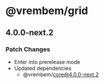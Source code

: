 # @vrembem/grid

## 4.0.0-next.2

### Patch Changes

- Enter into prerelease mode
- Updated dependencies
  - @vrembem/core@4.0.0-next.2
